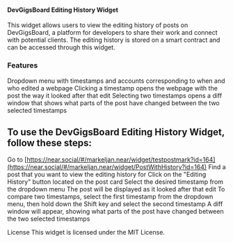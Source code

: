 #### DevGigsBoard Editing History Widget
This widget allows users to view the editing history of posts on DevGigsBoard, a platform for developers to share their work and connect with potential clients. The editing history is stored on a smart contract and can be accessed through this widget.

### Features
Dropdown menu with timestamps and accounts corresponding to when and who edited a webpage
Clicking a timestamp opens the webpage with the post the way it looked after that edit
Selecting two timestamps opens a diff window that shows what parts of the post have changed between the two selected timestamps

## To use the DevGigsBoard Editing History Widget, follow these steps:

Go to [https://near.social/#/markeljan.near/widget/testpostmark?id=164](https://near.social/#/markeljan.near/widget/PostWithHistory?id=164)
Find a post that you want to view the editing history for
Click on the "Editing History" button located on the post card
Select the desired timestamp from the dropdown menu
The post will be displayed as it looked after that edit
To compare two timestamps, select the first timestamp from the dropdown menu, then hold down the Shift key and select the second timestamp
A diff window will appear, showing what parts of the post have changed between the two selected timestamps

License
This widget is licensed under the MIT License.

